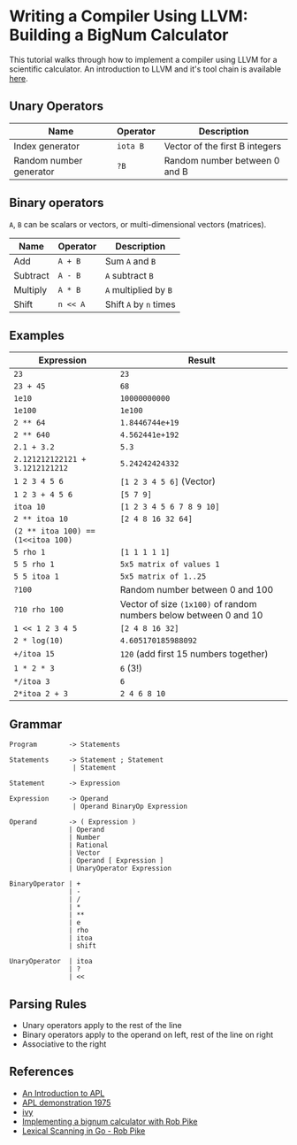 # Writing a Compiler Using LLVM: Building a BigNum Calculator

This tutorial walks through how to implement a compiler using LLVM for a scientific calculator. An introduction to LLVM and it's tool chain is 
available [here](https://github.com/rajikak/rajikak/blob/master/llvm-tool-chain.md).


## Unary Operators

| Name                    | Operator | Description |
|-------------------------|----------|------------|
| Index generator         | `iota B` | Vector of the first B integers |
| Random number generator | `?B`     | Random number between 0 and B  |


## Binary operators

`A`, `B` can be scalars or vectors, or multi-dimensional vectors (matrices).    

| Name    | Operator | Description       |
|---------|----------|-------------------|
| Add     | `A + B`    | Sum `A` and `B`       |
| Subtract | `A - B`    | `A` subtract `B`      |
| Multiply | `A * B`    | `A` multiplied by `B` |
| Shift   | `n << A`   |  Shift `A` by `n` times|
   
## Examples

| Expression                         | Result                                                            |
|------------------------------------|-------------------------------------------------------------------|
| `23`                               | `23`                                                              |
| `23 + 45`                          | `68`                                                              |
| `1e10`                             | `10000000000`                                                     |
| `1e100`                            | `1e100`                                                           |
| `2 ** 64`                          | `1.8446744e+19`                                                   |
| `2 ** 640`                         | `4.562441e+192`                                                   |
| `2.1 + 3.2`                        | `5.3`                                                             |
| `2.121212122121 + 3.1212121212`    | `5.24242424332`|
| `1 2 3 4 5 6`                      | `[1 2 3 4 5 6]` (Vector)                                          |
| `1 2 3 + 4 5 6`                    | `[5 7 9]`                                                         |
| `itoa 10`                          | `[1 2 3 4 5 6 7 8 9 10]`                                          |
| `2 ** itoa 10`                     | `[2 4 8 16 32 64]`                                                |
| `(2 ** itoa 100) == (1<<itoa 100)` ||
| `5 rho 1`                          | `[1 1 1 1 1]`                                                     |
| `5 5 rho 1`                        | `5x5 matrix of values 1`                                          |
| `5 5 itoa 1`                       | `5x5 matrix of 1..25`                                             |
| `?100`                             | Random number between 0 and 100                                   |
| `?10 rho 100`                      | Vector of size `(1x100)` of random numbers below between 0 and 10 |
| `1 << 1 2 3 4 5`                   | `[2 4 8 16 32]`                                                   |
| `2 * log(10)`                      | `4.605170185988092`|
| `+/itoa 15`		                 | `120` (add first 15 numbers together)|
| `1 * 2 * 3`						 | `6` (3!)|
| `*/itoa 3`						 | `6`|
| `2*itoa 2 + 3`					 | `2 4 6 8 10`|
 
## Grammar
```
Program        -> Statements
               
Statements     -> Statement ; Statement
                | Statement
                
Statement      -> Expression
               
Expression     -> Operand
                | Operand BinaryOp Expression
               
Operand        -> ( Expression )
               | Operand
               | Number
               | Rational
               | Vector
               | Operand [ Expression ]
               | UnaryOperator Expression

BinaryOperator | +
               | -  
               | /  
               | *
               | **
               | e
               | rho
               | itoa
               | shift

UnaryOperator  | itoa
               | ?
               | << 
```

## Parsing Rules
* Unary operators apply to the rest of the line
* Binary operators apply to the operand on left, rest of the line on right
* Associative to the right

## References
* [An Introduction to APL](https://www.youtube.com/watch?v=UltnvW83_CQ)
* [APL demonstration 1975](https://www.youtube.com/watch?v=_DTpQ4Kk2wA)
* [ivy](https://pkg.go.dev/robpike.io/ivy#section-readme)
* [Implementing a bignum calculator with Rob Pike](https://www.youtube.com/watch?v=PXoG0WX0r_E&t=1121s)
* [Lexical Scanning in Go - Rob Pike](https://www.youtube.com/watch?v=HxaD_trXwRE)
